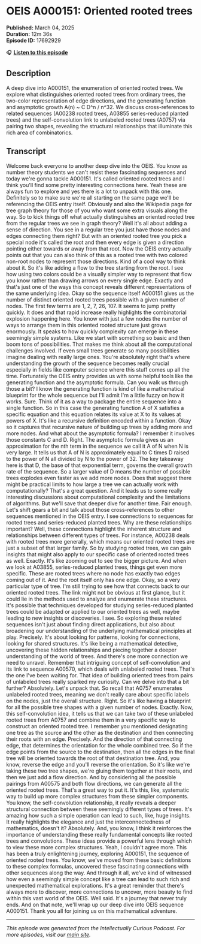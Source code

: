 # OEIS A000151: Oriented rooted trees

**Published:** March 04, 2025  
**Duration:** 12m 36s  
**Episode ID:** 17692929

🎧 **[Listen to this episode](https://intellectuallycurious.buzzsprout.com/2529712/episodes/17692929-oeis-a000151-oriented-rooted-trees)**

## Description

A deep dive into A000151, the enumeration of oriented rooted trees. We explore what distinguishes oriented rooted trees from ordinary trees, the two-color representation of edge directions, and the generating function and asymptotic growth A(n) ~ C D^n / n^32. We discuss cross-references to related sequences (A00238 rooted trees, A03855 series-reduced planted trees) and the self-convolution link to unlabeled rooted trees (A0757) via pairing two shapes, revealing the structural relationships that illuminate this rich area of combinatorics.

## Transcript

Welcome back everyone to another deep dive into the OEIS. You know as number theory students we can't resist these fascinating sequences and today we're gonna tackle A000151. It's called oriented rooted trees and I think you'll find some pretty interesting connections here. Yeah these are always fun to explore and yes there is a lot to unpack with this one. Definitely so to make sure we're all starting on the same page we'll be referencing the OEIS entry itself. Obviously and also the Wikipedia page for tree graph theory for those of you who want some extra visuals along the way. So to kick things off what actually distinguishes an oriented rooted tree from the regular trees we see in graph theory? Well it's all about adding a sense of direction. You see in a regular tree you just have those nodes and edges connecting them right? But with an oriented rooted tree you pick a special node it's called the root and then every edge is given a direction pointing either towards or away from that root. Now the OEIS entry actually points out that you can also think of this as a rooted tree with two colored non-root nodes to represent those directions. Kind of a cool way to think about it. So it's like adding a flow to the tree starting from the root. I see how using two colors could be a visually simpler way to represent that flow you know rather than drawing arrows on every single edge. Exactly and that's just one of the ways this concept reveals different representations of the same underlying idea. Okay so the sequence itself A000151 gives us the number of distinct oriented rooted trees possible with a given number of nodes. The first few terms are 1, 2, 7, 26, 107. It seems to jump pretty quickly. It does and that rapid increase really highlights the combinatorial explosion happening here. You know with just a few nodes the number of ways to arrange them in this oriented rooted structure just grows enormously. It speaks to how quickly complexity can emerge in these seemingly simple systems. Like we start with something so basic and then boom tons of possibilities. That makes me think about all the computational challenges involved. If even small trees generate so many possibilities imagine dealing with really large ones. You're absolutely right that's where understanding the growth of the sequence becomes really crucial especially in fields like computer science where this stuff comes up all the time. Fortunately the OEIS entry provides us with some helpful tools like the generating function and the asymptotic formula. Can you walk us through those a bit? I know the generating function is kind of like a mathematical blueprint for the whole sequence but I'll admit I'm a little fuzzy on how it works. Sure. Think of it as a way to package the entire sequence into a single function. So in this case the generating function A of X satisfies a specific equation and this equation relates its value at X to its values at powers of X. It's like a recursive definition encoded within a function. Okay so it captures that recursive nature of building up trees by adding more and more nodes. And what about the asymptotic formula? I remember it involves those constants C and D. Right. The asymptotic formula gives us an approximation for the nth term in the sequence we call it A of N when N is very large. It tells us that A of N is approximately equal to C times D raised to the power of N all divided by N to the power of 32. The key takeaway here is that D, the base of that exponential term, governs the overall growth rate of the sequence. So a larger value of D means the number of possible trees explodes even faster as we add more nodes. Does that suggest there might be practical limits to how large a tree we can actually work with computationally? That's a great question. And it leads us to some really interesting discussions about computational complexity and the limitations of algorithms. But we'll save that deeper dive for another time. Fair enough. Let's shift gears a bit and talk about those cross-references to other sequences mentioned in the OEIS entry. I see connections to sequences for rooted trees and series-reduced planted trees. Why are these relationships important? Well, these connections highlight the inherent structure and relationships between different types of trees. For instance, A00238 deals with rooted trees more generally, which means our oriented rooted trees are just a subset of that larger family. So by studying rooted trees, we can gain insights that might also apply to our specific case of oriented rooted trees as well. Exactly. It's like zooming out to see the bigger picture. And when we look at A03855, series-reduced planted trees, things get even more specific. These are rooted trees where no node has exactly two edges coming out of it. And the root itself only has one edge. Okay, so a very particular type of tree. I'm still trying to see how that connects back to our oriented rooted trees. The link might not be obvious at first glance, but it could lie in the methods used to analyze and enumerate these structures. It's possible that techniques developed for studying series-reduced planted trees could be adapted or applied to our oriented trees as well, maybe leading to new insights or discoveries. I see. So exploring these related sequences isn't just about finding direct applications, but also about broadening our understanding of the underlying mathematical principles at play. Precisely. It's about looking for patterns, looking for connections, looking for shared structures. It's like being a mathematical detective, uncovering these hidden relationships and piecing together a deeper understanding of the world of trees. And there's one more connection we need to unravel. Remember that intriguing concept of self-convolution and its link to sequence A00570, which deals with unlabeled rooted trees. That's the one I've been waiting for. That idea of building oriented trees from pairs of unlabeled trees really sparked my curiosity. Can we delve into that a bit further? Absolutely. Let's unpack that. So recall that A0757 enumerates unlabeled rooted trees, meaning we don't really care about specific labels on the nodes, just the overall structure. Right. So it's like having a blueprint for all the possible tree shapes with a given number of nodes. Exactly. Now, this self-convolution idea, it tells us that we can take two of these unlabeled rooted trees from A0757 and combine them in a very specific way to construct an oriented rooted tree. I remember you mentioned designating one tree as the source and the other as the destination and then connecting their roots with an edge. Precisely. And the direction of that connecting edge, that determines the orientation for the whole combined tree. So if the edge points from the source to the destination, then all the edges in the final tree will be oriented towards the root of that destination tree. And, you know, reverse the edge and you'll reverse the orientation. So it's like we're taking these two tree shapes, we're gluing them together at their roots, and then we just add a flow direction. And by considering all the possible pairings from A00575 and both flow directions, we can generate all the oriented rooted trees. That's a great way to put it. It's this, like, systematic way to build up more complex structures from these simpler components. You know, the self-convolution relationship, it really reveals a deeper structural connection between these seemingly different types of trees. It's amazing how such a simple operation can lead to such, like, huge insights. It really highlights the elegance and just the interconnectedness of mathematics, doesn't it? Absolutely. And, you know, I think it reinforces the importance of understanding these really fundamental concepts like rooted trees and convolutions. These ideas provide a powerful lens through which to view these more complex structures. Yeah, I couldn't agree more. This has been a truly enlightening journey, exploring A000151, the sequence of oriented rooted trees. You know, we've moved from these basic definitions to these complex formulas, uncovered these fascinating connections with other sequences along the way. And through it all, we've kind of witnessed how even a seemingly simple concept like a tree can lead to such rich and unexpected mathematical explorations. It's a great reminder that there's always more to discover, more connections to uncover, more beauty to find within this vast world of the OEIS. Well said. It's a journey that never truly ends. And on that note, we'll wrap up our deep dive into OEIS sequence A000151. Thank you all for joining us on this mathematical adventure.

---
*This episode was generated from the Intellectually Curious Podcast. For more episodes, visit our [main site](https://intellectuallycurious.buzzsprout.com).*
